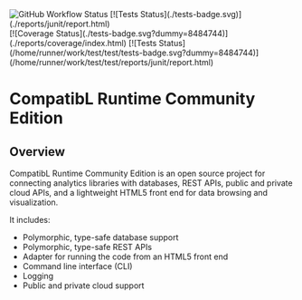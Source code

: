 <img alt="GitHub Workflow Status" src="https://img.shields.io/github/actions/workflow/status/exxpe1/test/python-package.yml">
[![Tests Status](./tests-badge.svg)](./reports/junit/report.html)<br>
[![Coverage Status](./tests-badge.svg?dummy=8484744)](./reports/coverage/index.html)
[![Tests Status](/home/runner/work/test/test/tests-badge.svg?dummy=8484744)](/home/runner/work/test/test/reports/junit/report.html)

# CompatibL Runtime Community Edition

## Overview

CompatibL Runtime Community Edition is an open source project 
for connecting analytics libraries with databases, REST APIs,
public and private cloud APIs, and a lightweight HTML5 front
end for data browsing and visualization.

It includes:

* Polymorphic, type-safe database support
* Polymorphic, type-safe REST APIs
* Adapter for running the code from an HTML5 front end 
* Command line interface (CLI)
* Logging
* Public and private cloud support

